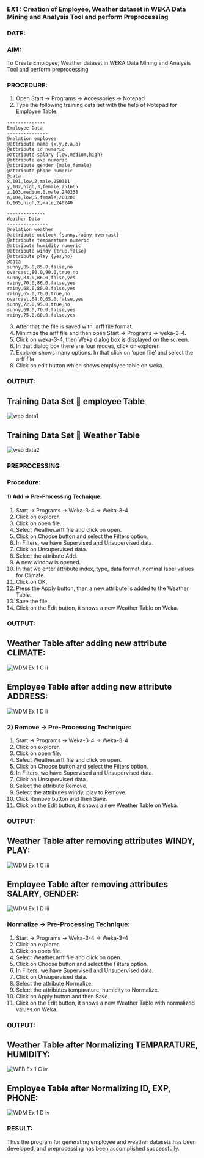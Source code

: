 ### EX1 : Creation of Employee, Weather dataset in WEKA Data Mining and Analysis Tool and perform Preprocessing
### DATE: 
### AIM: 
  To Create Employee, Weather dataset in WEKA Data Mining and Analysis Tool and perform preprocessing
### PROCEDURE: 
1) Open Start -> Programs -> Accessories -> Notepad
2) Type the following training data set with the help of Notepad for Employee Table.

```
--------------
Employee Data
---------------
@relation employee
@attribute name {x,y,z,a,b}
@attribute id numeric
@attribute salary {low,medium,high}
@attribute exp numeric
@attribute gender {male,female}
@attribute phone numeric
@data
x,101,low,2,male,250311
y,102,high,3,female,251665
z,103,medium,1,male,240238
a,104,low,5,female,200200
b,105,high,2,male,240240

--------------
Weather Data
---------------
@relation weather
@attribute outlook {sunny,rainy,overcast}
@attribute temparature numeric
@attribute humidity numeric
@attribute windy {true,false}
@attribute play {yes,no}
@data
sunny,85.0,85.0,false,no
overcast,80.0,90.0,true,no
sunny,83.0,86.0,false,yes
rainy,70.0,86.0,false,yes
rainy,68.0,80.0,false,yes
rainy,65.0,70.0,true,no
overcast,64.0,65.0,false,yes
sunny,72.0,95.0,true,no
sunny,69.0,70.0,false,yes
rainy,75.0,80.0,false,yes
```
3) After that the file is saved with .arff file format.
4) Minimize the arff file and then open Start -> Programs -> weka-3-4.
5) Click on weka-3-4, then Weka dialog box is displayed on the screen.
6) In that dialog box there are four modes, click on explorer.
7) Explorer shows many options. In that click on ‘open file’ and select the arff file
8) Click on edit button which shows employee table on weka.

### OUTPUT:
## Training Data Set  employee Table
![web data1](https://github.com/user-attachments/assets/b36da19e-1330-47b9-a602-2020fc809fb9)
## Training Data Set  Weather Table
![web data2](https://github.com/user-attachments/assets/3f92325f-4fe3-4296-a65a-2b8b9ebf2088)

### PREPROCESSING
### Procedure:
#### 1) Add -> Pre-Processing Technique:
1) Start -> Programs -> Weka-3-4 -> Weka-3-4
2) Click on explorer.
3) Click on open file.
4) Select Weather.arff file and click on open.
5) Click on Choose button and select the Filters option.
6) In Filters, we have Supervised and Unsupervised data.
7) Click on Unsupervised data.
8) Select the attribute Add.
9) A new window is opened.
10) In that we enter attribute index, type, data format, nominal label values for Climate.
11) Click on OK.
12) Press the Apply button, then a new attribute is added to the Weather Table.
13) Save the file.
14) Click on the Edit button, it shows a new Weather Table on Weka.

### OUTPUT:
## Weather Table after adding new attribute CLIMATE:
![WDM Ex 1 C ii](https://github.com/user-attachments/assets/4941c6aa-3011-40aa-ace3-3aae4de90c06)
## Employee Table after adding new attribute ADDRESS:
![WDM Ex 1 D ii](https://github.com/user-attachments/assets/9cdb72da-4a43-493d-b70a-d71eb821e7c8)

### 2) Remove -> Pre-Processing Technique:

1) Start -> Programs -> Weka-3-4 -> Weka-3-4
2) Click on explorer.
3) Click on open file.
4) Select Weather.arff file and click on open.
5) Click on Choose button and select the Filters option.
6) In Filters, we have Supervised and Unsupervised data.
7) Click on Unsupervised data.
8) Select the attribute Remove.
9) Select the attributes windy, play to Remove.
10) Click Remove button and then Save.
11) Click on the Edit button, it shows a new Weather Table on Weka.

### OUTPUT:
## Weather Table after removing attributes WINDY, PLAY:
![WDM Ex 1 C iii](https://github.com/user-attachments/assets/212d5f89-3f8b-4efc-be14-cb0d37fb7652)
## Employee Table after removing attributes SALARY, GENDER:
![WDM Ex 1 D iii](https://github.com/user-attachments/assets/c94d9eef-396e-4643-b44e-14a39bd17a89)

### Normalize -> Pre-Processing Technique:

1) Start -> Programs -> Weka-3-4 -> Weka-3-4
2) Click on explorer.
3) Click on open file.
4) Select Weather.arff file and click on open.
5) Click on Choose button and select the Filters option.
6) In Filters, we have Supervised and Unsupervised data.
7) Click on Unsupervised data.
8) Select the attribute Normalize.
9) Select the attributes temparature, humidity to Normalize.
10) Click on Apply button and then Save.
11) Click on the Edit button, it shows a new Weather Table with normalized values on Weka.

### OUTPUT:
## Weather Table after Normalizing TEMPARATURE, HUMIDITY:
![WEB Ex 1 C iv](https://github.com/user-attachments/assets/8ca1f92a-2cea-48c6-94b5-ae306e06ae25)
## Employee Table after Normalizing ID, EXP, PHONE:
![WDM Ex 1 D iv](https://github.com/user-attachments/assets/33c0b3f5-7461-4a43-9559-1fbf56e14a9f)

### RESULT: 
  Thus the program for generating employee and weather datasets has been developed, and preprocessing has been accomplished successfully.
